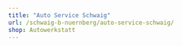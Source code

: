 ```yaml
---
title: "Auto Service Schwaig"
url: /schwaig-b-nuernberg/auto-service-schwaig/
shop: Autowerkstatt
---
```

